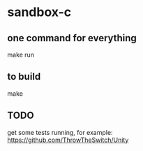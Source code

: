 # sandbox-c

## one command for everything

make run

## to build

make

## TODO

get some tests running, for example: https://github.com/ThrowTheSwitch/Unity